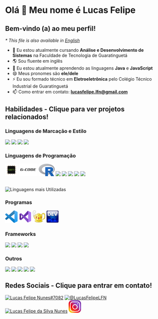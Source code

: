 # Olá 👋 Meu nome é Lucas Felipe
## Bem-vindo (a) ao meu perfil!
_* This file is also available in [English](README.md)_
- :book: Eu estou atualmente cursando **Análise e Desenvolvimento de Sistemas** na Faculdade de Tecnologia de Guaratinguetá
- 🌎 Sou fluente em inglês
- 🌱 Eu estou atualmente aprendendo as linguagens **Java** e **JavaScript**
- 😄 Meus pronomes são **ele/dele**
- ⚡ Eu sou formado técnico em **Eletroeletrônica** pelo Colégio Técnico Industrial de Guaratinguetá
- 📫 Como entrar em contato: **[lucasfelipe.lfn@gmail.com](mailto:lucasfelipe.lfn@gmail.com)**
## Habilidades - Clique para ver projetos relacionados!
### Linguagens de Marcação e Estilo
<html>
    <a href="https://github.com/search?q=user%3ALucasFelipeNunes+language%3Ahtml+fork%3Atrue+fork%3Atrue"><img src="https://cdn.jsdelivr.net/gh/devicons/devicon/icons/html5/html5-original.svg" height="40"></a>
    <a href="https://github.com/search?q=user%3ALucasFelipeNunes+language%3Acss+fork%3Atrue+fork%3Atrue"><img src="https://cdn.jsdelivr.net/gh/devicons/devicon/icons/css3/css3-original.svg" height="40"></a>
    <a href="https://github.com/search?q=user%3ALucasFelipeNunes+language%3Atex+fork%3Atrue+fork%3Atrue"><img src="https://cdn.jsdelivr.net/gh/devicons/devicon/icons/latex/latex-original.svg" height="40"></a>
    <a href="https://github.com/search?l=&q=user%3ALucasFelipeNunes+language%3AMarkdown&type=code"><img src="https://cdn.jsdelivr.net/gh/devicons/devicon/icons/markdown/markdown-original.svg" height="40"></a>
</html>

### Linguagens de Programação

<html>
    <a href="https://github.com/search?q=user%3ALucasFelipeNunes+language%3Aassembly+fork%3Atrue"><img src="img/assembly.png" height="40"></a>
    <a href="https://github.com/search?q=user%3ALucasFelipeNunes+language%3Ag-code+fork%3Atrue"><img src="img/g-code.png" height="40"></a>
    <a href="https://github.com/search?q=user%3ALucasFelipeNunes+language%3AR+fork%3Atrue"><img src="img/r-language.png" height="40"></a>
    <a href="https://github.com/search?q=user%3ALucasFelipeNunes+language%3Ac+fork%3Atrue+fork%3Atrue"><img src="https://cdn.jsdelivr.net/gh/devicons/devicon/icons/c/c-original.svg" height="40"></a>
<a href="https://github.com/search?q=user%3ALucasFelipeNunes+language%3Acpp+fork%3Atrue+fork%3Atrue"><img src="https://cdn.jsdelivr.net/gh/devicons/devicon/icons/cplusplus/cplusplus-original.svg" height="40"></a>
    <a href="https://github.com/search?q=user%3ALucasFelipeNunes+language%3Ac%23+fork%3Atrue+fork%3Atrue"><img src="https://cdn.jsdelivr.net/gh/devicons/devicon/icons/csharp/csharp-original.svg" height="40"></a>
    <a href="https://github.com/search?q=user%3ALucasFelipeNunes+language%3Ajava+fork%3Atrue+fork%3Atrue"><img src="https://cdn.jsdelivr.net/gh/devicons/devicon/icons/java/java-original.svg" height="40"></a>
    <a href="https://github.com/search?q=user%3ALucasFelipeNunes+language%3Ajavascript+fork%3Atrue+fork%3Atrue"><img src="https://cdn.jsdelivr.net/gh/devicons/devicon/icons/javascript/javascript-original.svg" height="40"></a> <br><br>
</html>

![Linguagens mais Utilizadas](https://github-readme-stats.vercel.app/api/top-langs?username=LucasFelipeNunes&show_icons=true&locale=pt-br&layout=compact&langs_count=10)

### Programas

<html>
    <a href="https://github.com/search?q=user%3ALucasFelipeNunes+topic%3Avscode+fork%3Atrue+fork%3Atrue"><img src="img/vs-code.png" alt="Visual Studio Code" height="40"/></a>
    <a href="https://github.com/search?q=user%3ALucasFelipeNunes+topic%3Avisual-studio+fork%3Atrue+fork%3Atrue"><img src="img/visual-studio.png" alt="Visual Studio" height="40"/></a>
    <a href="https://github.com/search?q=user%3ALucasFelipeNunes+topic%3Ageany+fork%3Atrue+fork%3Atrue"><img src="img/geany.png" alt="Geany" height="40"/></a>
    <a href="https://github.com/search?q=user%3ALucasFelipeNunes+topic%3Adev-cpp+fork%3Atrue+fork%3Atrue"><img src="img/dev-cpp.png" alt="Dev-C++" height="40"/></a>
</html>

### Frameworks

<html>
    <a href="https://github.com/search?q=user%3aLucasFelipeNunes+topic%3Areact"><img src="https://cdn.jsdelivr.net/gh/devicons/devicon/icons/react/react-original.svg" height="40"></a>
    <a href="https://github.com/search?q=user%3aLucasFelipeNunes+topic%3Anextjs"><img src="https://cdn.jsdelivr.net/gh/devicons/devicon/icons/nextjs/nextjs-original.svg" height="40"></a>
    <a href="https://github.com/search?q=user%3ALucasFelipeNunes+topic%3Abootstrap+fork%3Atrue+fork%3Atrue"><img src="https://cdn.jsdelivr.net/gh/devicons/devicon/icons/bootstrap/bootstrap-original.svg" height="40"></a>
    <a href="https://github.com/search?q=user%3ALucasFelipeNunes+topic%3Atailwind+fork%3Atrue+fork%3Atrue"><img src="https://cdn.jsdelivr.net/gh/devicons/devicon/icons/tailwindcss/tailwindcss-original.svg" height="40"></a>
</html>

### Outros

<html>
    <a href="https://github.com/search?q=user%3aLucasFelipeNunes+topic%3Auml+fork%3Atrue"><img src="https://cdn.jsdelivr.net/gh/devicons/devicon@latest/icons/unifiedmodelinglanguage/unifiedmodelinglanguage-original.svg" height="40"></a>
    <a href="https://github.com/search?q=user%3aLucasFelipeNunes+topic%3Anode-js+fork%3Atrue"><img src="https://cdn.jsdelivr.net/gh/devicons/devicon/icons/nodejs/nodejs-original.svg" height="40"></a>
    <a href="https://github.com/search?q=user%3ALucasFelipeNunes+topic%3Aarduino+fork%3Atrue+fork%3Atrue"><img src="https://cdn.jsdelivr.net/gh/devicons/devicon/icons/arduino/arduino-original.svg" height="40"></a>
    <a href="https://github.com/search?q=user%3ALucasFelipeNunes+topic%3Agit+fork%3Atrue+fork%3Atrue"><img src="https://cdn.jsdelivr.net/gh/devicons/devicon/icons/git/git-original.svg" height="40"></a>
    <a href="https://github.com/search?q=user%3ALucasFelipeNunes+topic%3Agithub+fork%3Atrue+fork%3Atrue"><img src="https://cdn.jsdelivr.net/gh/devicons/devicon/icons/github/github-original.svg" height="40"></a>
</html>

## Redes Sociais - Clique para entrar em contato!

<html>
    <a href="https://discordapp.com/users/696739208756330606"><img src="https://raw.githubusercontent.com/rahuldkjain/github-profile-readme-generator/master/src/images/icons/Social/discord.svg" alt="Lucas Felipe Nunes#7082" height="40"></a>
    <a href="https://twitter.com/LucasFelipeLFN?t=mYn7DYh7Wqjsw8fIQIkZ2g&s=09"><img src="https://raw.githubusercontent.com/rahuldkjain/github-profile-readme-generator/master/src/images/icons/Social/twitter.svg" alt="@LucasFelipeLFN" height="40"></a>
    <a href="https://www.linkedin.com/in/lucasfelipedasilvanunes"><img src="https://raw.githubusercontent.com/rahuldkjain/github-profile-readme-generator/master/src/images/icons/Social/linked-in-alt.svg" alt="Lucas Felipe da Silva Nunes" height="40"></a>
    <a href="https://instagram.com/lucas.felipe.nunes"><img src="img/instagram.png" alt="lucas.felipe.nunes" height="40"></a>
</html>
